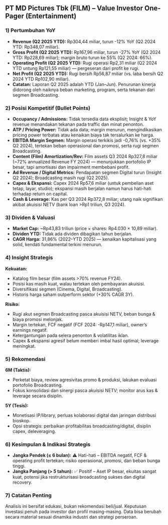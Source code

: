 ## PT MD Pictures Tbk (FILM) – Value Investor One-Pager (Entertainment)

### 1) Pertumbuhan YoY
- **Revenue (Q2 2025 YTD):** Rp304,44 miliar, turun -12% YoY (Q2 2024 YTD: Rp348,07 miliar).  
- **Gross Profit (Q2 2025 YTD):** Rp167,96 miliar, turun -27% YoY (Q2 2024 YTD: Rp228,69 miliar); margin bruto turun ke 55% (Q2 2024: 66%).
- **Operating Profit (Q2 2025 YTD):** Rugi operasi Rp2,31 miliar (Q2 2024 YTD untung Rp121,55 miliar) — pergeseran dari profit ke rugi.
- **Net Profit (Q2 2025 YTD):** Rugi bersih Rp56,87 miliar (vs. laba bersih Q2 2024 YTD Rp102,90 miliar).
- **Catatan:** Laporan Q2 2025 adalah YTD (Jan–Jun). Penurunan kinerja didorong oleh naiknya beban marketing, program, serta tekanan dari segmen Broadcasting.

### 2) Posisi Kompetitif (Bullet Points)
- **Occupancy / Admissions:** Tidak tersedia data eksplisit; Insight & YoY revenue menandakan tekanan pada traffic dan minat penonton.
- **ATP / Pricing Power:** Tidak ada data; margin menurun, mengindikasikan pricing power terbatas atau kenaikan biaya tak tersalurkan ke harga.
- **EBITDA Margin Segmen:** Margin operasi terkikis jadi -0,76% (vs. +35% Q2 2024), tertekan beban operasional dan promosi, serta rugi segmen Broadcasting.
- **Content (Film) Amortization/Rev:** Film assets Q3 2024 Rp327,8 miliar (~72% annualized Revenue FY 2024) — menunjukkan portofolio IP besar, tapi amortisasi dan impairment membebani profit.
- **Ad Revenue / Digital Metrics:** Pendapatan segmen Digital turun (Insight Q2 2024); Broadcasting masih rugi (Q2 2025).
- **Capex & Ekspansi:** Capex 2024 Rp57,6 miliar (untuk pembelian aset tetap, layar, studio); ekspansi masih berjalan namun harus hati-hati terhadap return on capital.
- **Cash & Leverage:** Kas per Q3 2024 Rp372,8 miliar; utang naik signifikan akibat akuisisi NETV (bank loan >Rp1 triliun, Q3 2024).

### 3) Dividen & Valuasi
- **Market Cap:** ~Rp43,83 triliun (price × shares: Rp4.030 × 10,89 miliar).
- **Dividen YTD:** Tidak ada dividen dibagikan tahun berjalan.
- **CAGR Harga:** 31,86% (2022–YTD 2025) — kenaikan kapitalisasi yang solid, kendati fundamental terkini menurun.

### 4) Insight Strategis
**Kekuatan:**  
- Katalog film besar (film assets >70% revenue FY24).
- Posisi kas masih kuat, walau tertekan oleh pembayaran akuisisi.
- Diversifikasi segmen (Cinema, Digital, Broadcasting).
- Historis harga saham outperform sektor (+30% CAGR 3Y).

**Risiko:**  
- Rugi akut segmen Broadcasting pasca akuisisi NETV, beban bunga & biaya promosi melonjak.
- Margin tertekan, FCF negatif (FCF 2024: -Rp147,1 miliar), owner’s earnings negatif.
- Ketergantungan pada selera penonton & volatilitas iklan.
- Capex & ekspansi agresif belum memberi imbal hasil optimal; leverage meningkat.

### 5) Rekomendasi
**6M (Taktis):**  
- Perketat biaya, review agresivitas promo & produksi, lakukan evaluasi portofolio Broadcasting.
- Fokus konsolidasi dan sinergi pasca akuisisi NETV; monitor arus kas & leverage secara disiplin.

**5Y (Tesis):**  
- Monetisasi IP/library, perluas kolaborasi digital dan jaringan distribusi bioskop.
- Opsi strategis: perbaikan profitabilitas broadcasting/digital, disiplin capex, deleveraging.

### 6) Kesimpulan & Indikasi Strategis
- **Jangka Pendek (≤ 6 bulan):** ⚠️ Hati-hati – EBITDA negatif, FCF & operating profit tertekan; risiko operasional, promosi, dan beban bunga tinggi.
- **Jangka Panjang (> 5 tahun):** ✅ Positif – Aset IP besar, ekuitas sangat kuat, potensi jika restrukturisasi broadcasting sukses dan digital recovery.

### 7) Catatan Penting
Analisis ini bersifat edukasi, bukan rekomendasi beli/jual. Keputusan investasi penuh pada investor dan profil masing-masing. Data bisa berubah secara material sesuai dinamika industri dan strategi perseroan.